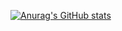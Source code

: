[![Anurag's GitHub stats](https://github-readme-stats.vercel.app/api?username=hckmtrx&count_private=true&show_icons=true&theme=transparent&hide_border=true&title_color=a5ba50&text_color=992c3b&icon_color=992c3b)](https://github.com/anuraghazra/github-readme-stats)
